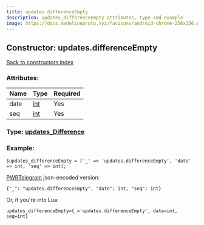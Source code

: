 ```yaml
---
title: updates.differenceEmpty
description: updates_differenceEmpty attributes, type and example
image: https://docs.madelineproto.xyz/favicons/android-chrome-256x256.png
---
```

## Constructor: updates.differenceEmpty  
[Back to constructors index](index.md)



### Attributes:

| Name     |    Type       | Required |
|----------|---------------|----------|
|date|[int](../types/int.md) | Yes|
|seq|[int](../types/int.md) | Yes|



### Type: [updates\_Difference](../types/updates_Difference.md)


### Example:

```
$updates_differenceEmpty = ['_' => 'updates.differenceEmpty', 'date' => int, 'seq' => int];
```  

[PWRTelegram](https://pwrtelegram.xyz) json-encoded version:

```
{"_": "updates.differenceEmpty", "date": int, "seq": int}
```


Or, if you're into Lua:  


```
updates_differenceEmpty={_='updates.differenceEmpty', date=int, seq=int}

```


